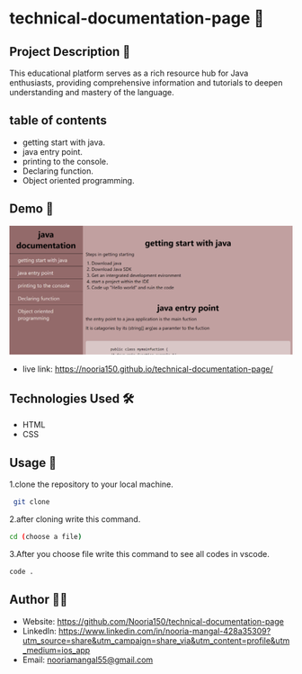 # technical-documentation-page 🚀

## Project Description 📝
This educational platform serves as a rich resource hub for Java enthusiasts, providing comprehensive information and tutorials to deepen understanding and mastery of the language.

## table of contents
- getting start with java.
- java entry point.
- printing to the console.
- Declaring function.
- Object oriented programming.

## Demo 📸

![screenshot](./image/doc-page.png)
- live link: https://nooria150.github.io/technical-documentation-page/

## Technologies Used 🛠️
- HTML
- CSS

## Usage 🎯

1.clone the repository to your local machine.
```bash
 git clone
```
2.after cloning write this command.
```bash
cd (choose a file)
```

3.After you choose file write this command to see all codes in vscode.
```bash
code .
```


## Author 👩‍💻

- Website: https://github.com/Nooria150/technical-documentation-page
- LinkedIn: https://www.linkedin.com/in/nooria-mangal-428a35309?utm_source=share&utm_campaign=share_via&utm_content=profile&utm_medium=ios_app
- Email: nooriamangal55@gmail.com
